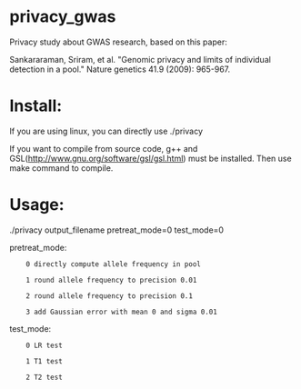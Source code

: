 # privacy_gwas

Privacy study about GWAS research, based on this paper:

Sankararaman, Sriram, et al. "Genomic privacy and limits of individual detection in a pool." Nature genetics 41.9 (2009): 965-967.

# Install:
If you are using linux, you can directly use ./privacy

If you want to compile from source code, g++ and GSL(http://www.gnu.org/software/gsl/gsl.html) must be installed. Then use make command to compile.

# Usage:
./privacy output_filename pretreat_mode=0 test_mode=0

pretreat_mode:

        0 directly compute allele frequency in pool
        
        1 round allele frequency to precision 0.01
        
        2 round allele frequency to precision 0.1
        
        3 add Gaussian error with mean 0 and sigma 0.01
        
test_mode:

        0 LR test
        
        1 T1 test
        
        2 T2 test
